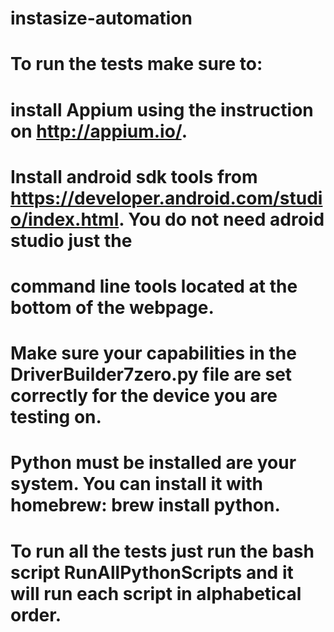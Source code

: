 # instasize-automation

# To run the tests make sure to:

# install Appium using the instruction on http://appium.io/.  

# Install android sdk tools from https://developer.android.com/studio/index.html. You do not need adroid studio just the 
# command line tools located at the bottom of the webpage.  
#
# Make sure your capabilities in the DriverBuilder7zero.py file are set correctly for the device you are testing on.
#
# Python must be installed are your system.  You can install it with homebrew: brew install python.
#
# To run all the tests just run the bash script RunAllPythonScripts and it will run each script in alphabetical order.
